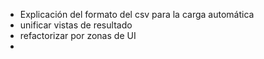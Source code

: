 * Explicación del formato del csv para la carga automática
* unificar vistas de resultado
* refactorizar por zonas de UI
* 